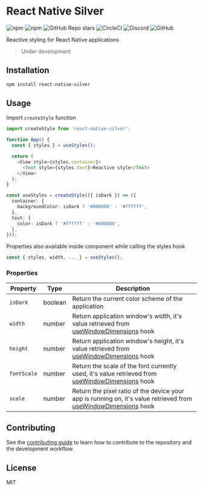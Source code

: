 # React Native Silver

![npm](https://img.shields.io/npm/v/react-native-silver?color=CC3534&style=flat-square)
![npm](https://img.shields.io/npm/dw/react-native-silver?style=flat-square)
![GitHub Repo stars](https://img.shields.io/github/stars/ehsanbigzad/react-native-silver?style=flat-square)
![CircleCI](https://img.shields.io/circleci/build/github/ehsanbigzad/react-native-silver?style=flat-square&token=305ece18a287e361001a422265f8755c74c8ab13)
![Discord](https://img.shields.io/discord/1022436158438912102?color=%237289da&style=flat-square)
![GitHub](https://img.shields.io/github/license/ehsanbigzad/react-native-silver?style=flat-square)

Reactive styling for React Native applications

> Under development

## Installation

```sh
npm install react-native-silver
```

## Usage

Import `createStyle` function

```ts
import createStyle from 'react-native-silver';
```

```ts
function App() {
  const { styles } = useStyles();

  return (
    <View style={styles.container}>
      <Text style={styles.text}>Reactive style</Text>
    </View>
  );
}

const useStyles = createStyle(({ isDark }) => ({
  container: {
    backgroundColor: isDark ? '#000000' : '#ffffff',
  },
  text: {
    color: isDark ? '#ffffff' : '#000000',
  },
}));
```

Properties also available inside component while calling the styles hook

```ts
const { styles, width, ... } = useStyles();
```

### Properties

| Property    | Type    | Description                                                                                                                                                         |
| ----------- | ------- | ------------------------------------------------------------------------------------------------------------------------------------------------------------------- |
| `isDark`    | boolean | Return the current color scheme of the application                                                                                                                  |
| `width`     | number  | Return application window's width, it's value retrieved from [useWindowDimensions](https://reactnative.dev/docs/usewindowdimensions) hook                           |
| `height`    | number  | Return application window's height, it's value retrieved from [useWindowDimensions](https://reactnative.dev/docs/usewindowdimensions) hook                          |
| `fontScale` | number  | Return the scale of the font currently used, it's value retrieved from [useWindowDimensions](https://reactnative.dev/docs/usewindowdimensions) hook                 |
| `scale`     | number  | Return the pixel ratio of the device your app is running on, it's value retrieved from [useWindowDimensions](https://reactnative.dev/docs/usewindowdimensions) hook |

## Contributing

See the [contributing guide](CONTRIBUTING.md) to learn how to contribute to the repository and the development workflow.

## License

MIT
